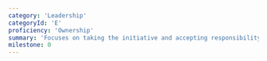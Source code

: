 ```yaml
---
category: 'Leadership'
categoryId: 'E'
proficiency: 'Ownership'
summary: 'Focuses on taking the initiative and accepting responsibility for actions and outcomes. Persistent and tenacious in delivering quality work product and thinking long term and not sacrificing value in the short-term. Embraces leadership opportunities and work on higher level responsibilities.'
milestone: 0
---
```

